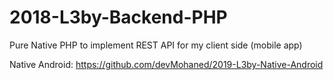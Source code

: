 # 2018-L3by-Backend-PHP

Pure Native PHP to implement REST API for my client side (mobile app)

Native Android: https://github.com/devMohaned/2019-L3by-Native-Android

